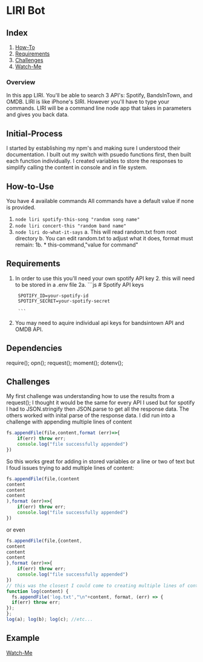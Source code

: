 # LIRI Bot 

## Index
1. [How-To](#How-to-use)
2. [Requirements](#Requirements)
3. [Challenges](#Challenges)
4. [Watch-Me](#Example)

### Overview
In this app LIRI. You'll be able to search 3 API's: Spotify, BandsInTown, and OMDB.
LIRI is like iPhone's SIRI. However you'll have to type your commands. 
LIRI will be a command line node app that takes in parameters and gives you back data.

## Initial-Process
I started by establishing my npm's and making sure I understood their documentation.
I built out my switch with psuedo functions first, then built each function individually.
I created variables to store the responses to simplify calling the content in console and in file system.


## How-to-Use
You have 4 available commands
All commands have a default value if none is provided. 
1. `node liri spotify-this-song "random song name"`
2. `node liri concert-this "random band name"`
3. `node liri do-what-it-says`
    a. This will read random.txt from root directory
    b. You can edit random.txt to adjust what it does, format must remain:
        1b. * this-command,"value for command"
## Requirements
1. In order to use this you'll need your own spotify API key
    2. this will need to be stored in a .env file
        2a. 
         ```js
        # Spotify API keys

        SPOTIFY_ID=your-spotify-id
        SPOTIFY_SECRET=your-spotify-secret

        ```
2. You may need to aquire individual api keys for bandsintown API and OMDB API. 

## Dependencies 
require();
opn();
request();
moment();
dotenv();


## Challenges
My first challenge was understanding how to use the results from a request();
I thought it would be the same for every API I used but for spotify I had to JSON.stringify then JSON.parse to get all the response data. The others worked with inital parse of the response data.
I did run into a challenge with appending multiple lines of content
```javascript
fs.appendFile(file,content,format (err)=>{
    if(err) throw err;
    console.log("file successfully appended")
})
```
So this works great for adding in stored variables or a line or two of text but I foud issues trying to add multiple lines of content:
```javascript
fs.appendFile(file,(content
content
content
content
),format (err)=>{
    if(err) throw err;
    console.log("file successfully appended")
})
```
or even 
```javascript
fs.appendFile(file,{content,
content
content
content
},format (err)=>{
    if(err) throw err;
    console.log("file successfully appended")
})
// this was the closest I could come to creating multiple lines of content
function log(content) {
  fs.appendFile('log.txt',"\n"+content, format, (err) => {
  if(err) throw err;
});    
};
log(a); log(b); log(c); //etc...
``` 
## Example
[Watch-Me](https://drive.google.com/file/d/1yIbmRO8x4s6A03PPot_X4_XlbzSZbGbA/view)
